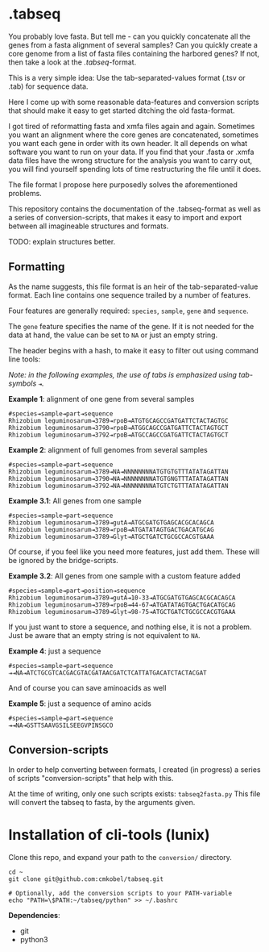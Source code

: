 # .tabseq

You probably love fasta. But tell me - can you quickly concatenate all the genes from a fasta alignment of several samples? Can you quickly create a core genome from a list of fasta files containing the harbored genes? If not, then take a look at the _.tabseq_-format.

This is a very simple idea: Use the tab-separated-values format (.tsv or .tab) for sequence data.

Here I come up with some reasonable data-features and conversion scripts that should make it easy to get started ditching the old fasta-format.

I got tired of reformatting fasta and xmfa files again and again. Sometimes you want an alignment where the core genes are concatenated, sometimes you want each gene in order with its own header. It all depends on what software you want to run on your data. If you find that your .fasta or .xmfa data files have the wrong structure for the analysis you want to carry out, you will find yourself spending lots of time restructuring the file until it does.

The file format I propose here purposedly solves the aforementioned problems. 

This repository contains the documentation of the .tabseq-format as well as a series of conversion-scripts, that makes it easy to import and export between all imagineable structures and formats.

TODO: explain structures better.

## Formatting
As the name suggests, this file format is an heir of the tab-separated-value format. Each line contains one sequence trailed by a number of features.

Four features are generally required: `species`, `sample`, `gene` and `sequence`.

The `gene` feature specifies the name of the gene. If it is not needed for the data at hand, the value can be set to `NA` or just an empty string.

The header begins with a hash, to make it easy to filter out using command line tools:

_Note: in the following examples, the use of tabs is emphasized using tab-symbols_ `⇥`_._

**Example 1**: alignment of one gene from several samples 
```
#species⇥sample⇥part⇥sequence
Rhizobium leguminosarum⇥3789⇥rpoB⇥ATGTGCAGCCGATGATTCTACTAGTGC
Rhizobium leguminosarum⇥3790⇥rpoB⇥ATGGCAGCCGATGATTCTACTAGTGCT
Rhizobium leguminosarum⇥3792⇥rpoB⇥ATGCCAGCCGATGATTCTACTAGTGCT
```

**Example 2**: alignment of full genomes from several samples
```
#species⇥sample⇥part⇥sequence
Rhizobium leguminosarum⇥3789⇥NA⇥NNNNNNNNATGTGTGTTTATATAGATTAN
Rhizobium leguminosarum⇥3790⇥NA⇥NNNNNNNNATGTGNGTTTATATAGATTAN
Rhizobium leguminosarum⇥3792⇥NA⇥NNNNNNNNATGTCTGTTTATATAGATTAN
```

**Example 3.1**: All genes from one sample
```
#species⇥sample⇥part⇥sequence
Rhizobium leguminosarum⇥3789⇥gutA⇥ATGCGATGTGAGCACGCACAGCA
Rhizobium leguminosarum⇥3789⇥rpoB⇥ATGATATAGTGACTGACATGCAG
Rhizobium leguminosarum⇥3789⇥Glyt⇥ATGCTGATCTGCGCCACGTGAAA
```

Of course, if you feel like you need more features, just add them. These will be ignored by the bridge-scripts. 

**Example 3.2**: All genes from one sample with a custom feature added
```
#species⇥sample⇥part⇥position⇥sequence
Rhizobium leguminosarum⇥3789⇥gutA⇥10-33⇥ATGCGATGTGAGCACGCACAGCA
Rhizobium leguminosarum⇥3789⇥rpoB⇥44-67⇥ATGATATAGTGACTGACATGCAG
Rhizobium leguminosarum⇥3789⇥Glyt⇥98-75⇥ATGCTGATCTGCGCCACGTGAAA
```


If you just want to store a sequence, and nothing else, it is not a problem. Just be aware that an empty string is not equivalent to `NA`.


**Example 4**: just a sequence
```
#species⇥sample⇥part⇥sequence
⇥⇥NA⇥ATCTGCGTCACGACGTACGATAACGATCTCATTATGACATCTACTACGAT
```

And of course you can save aminoacids as well


**Example 5**: just a sequence of amino acids
```
#species⇥sample⇥part⇥sequence
⇥⇥NA⇥GSTTSAAVGSILSEEGVPINSGCO
```


## Conversion-scripts

In order to help converting between formats, I created (in progress) a series of scripts "conversion-scripts" that help with this.

At the time of writing, only one such scripts exists: `tabseq2fasta.py`
This file will convert the tabseq to fasta, by the arguments given.



# Installation of cli-tools (lunix)

Clone this repo, and expand your path to the `conversion/` directory.

```
cd ~
git clone git@github.com:cmkobel/tabseq.git

# Optionally, add the conversion scripts to your PATH-variable
echo "PATH=\$PATH:~/tabseq/python" >> ~/.bashrc
```

**Dependencies**:
 * git
 * python3
